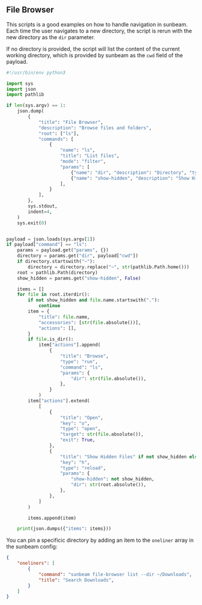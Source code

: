 ## File Browser

This scripts is a good examples on how to handle navigation in sunbeam. Each time the user navigates to a new directory, the script is rerun with the new directory as the `dir` parameter.

If no directory is provided, the script will list the content of the current working directory, which is provided by sunbeam as the `cwd` field of the payload.

```python
#!/usr/bin/env python3

import sys
import json
import pathlib

if len(sys.argv) == 1:
    json.dump(
        {
            "title": "File Browser",
            "description": "Browse files and folders",
            "root": ["ls"],
            "commands": [
                {
                    "name": "ls",
                    "title": "List files",
                    "mode": "filter",
                    "params": [
                        {"name": "dir", "description": "Directory", "type": "string"},
                        {"name": "show-hidden", "description": "Show Hidden Files", "type": "boolean"},
                    ],
                }
            ],
        },
        sys.stdout,
        indent=4,
    )
    sys.exit(0)


payload = json.loads(sys.argv[1])
if payload["command"] == "ls":
    params = payload.get("params", {})
    directory = params.get("dir", payload["cwd"])
    if directory.startswith("~"):
        directory = directory.replace("~", str(pathlib.Path.home()))
    root = pathlib.Path(directory)
    show_hidden = params.get("show-hidden", False)

    items = []
    for file in root.iterdir():
        if not show_hidden and file.name.startswith("."):
            continue
        item = {
            "title": file.name,
            "accessories": [str(file.absolute())],
            "actions": [],
        }
        if file.is_dir():
            item["actions"].append(
                {
                    "title": "Browse",
                    "type": "run",
                    "command": "ls",
                    "params": {
                        "dir": str(file.absolute()),
                    },
                }
            )
        item["actions"].extend(
            [
                {
                    "title": "Open",
                    "key": "o",
                    "type": "open",
                    "target": str(file.absolute()),
                    "exit": True,
                },
                {
                    "title": "Show Hidden Files" if not show_hidden else "Hide Hidden Files",
                    "key": "h",
                    "type": "reload",
                    "params": {
                        "show-hidden": not show_hidden,
                        "dir": str(root.absolute()),
                    },
                },
            ]
        )

        items.append(item)

    print(json.dumps({"items": items}))
```

You can pin a specificic directory by adding an item to the `oneliner` array in the sunbeam config:

```json
{
    "oneliners": [
        {
            "command": "sunbeam file-browser list --dir ~/Downloads",
            "title": "Search Downloads",
        }
    ]
}
```
